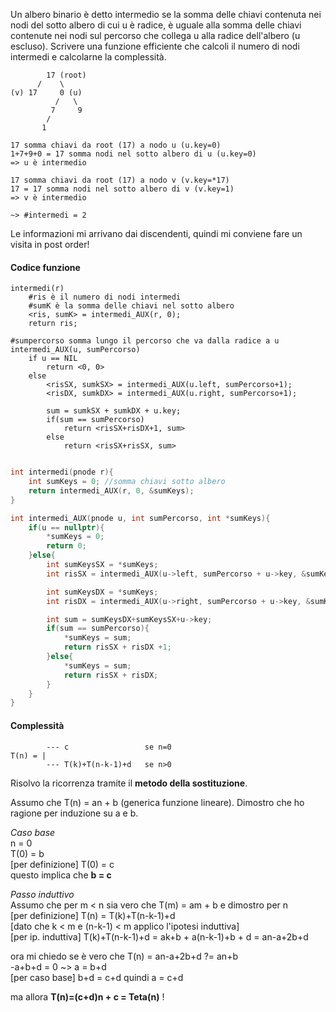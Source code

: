 Un albero binario è detto intermedio se la somma delle chiavi contenuta nei nodi del
sotto albero di cui u è radice, è uguale alla somma delle chiavi contenute nei nodi sul
percorso che collega u alla radice dell'albero (u escluso).
Scrivere una funzione efficiente che calcoli il numero di nodi intermedi e calcolarne la complessità.

```
        17 (root)
      /    \
(v) 17     0 (u)
          /   \
         7     9
        /
       1

17 somma chiavi da root (17) a nodo u (u.key=0)
1+7+9+0 = 17 somma nodi nel sotto albero di u (u.key=0)
=> u è intermedio

17 somma chiavi da root (17) a nodo v (v.key=*17)
17 = 17 somma nodi nel sotto albero di v (v.key=1)
=> v è intermedio

~> #intermedi = 2
```

Le informazioni mi arrivano dai discendenti, quindi mi conviene fare un visita in post order!

#### Codice funzione

```pseudocode
intermedi(r)
    #ris è il numero di nodi intermedi
    #sumK è la somma delle chiavi nel sotto albero
    <ris, sumK> = intermedi_AUX(r, 0);
    return ris;

#sumpercorso somma lungo il percorso che va dalla radice a u
intermedi_AUX(u, sumPercorso)
    if u == NIL
        return <0, 0>
    else
        <risSX, sumkSX> = intermedi_AUX(u.left, sumPercorso+1);
        <risDX, sumkDX> = intermedi_AUX(u.right, sumPercorso+1);

        sum = sumkSX + sumkDX + u.key;
        if(sum == sumPercorso)
            return <risSX+risDX+1, sum>
        else
            return <risSX+risSX, sum>


```

```c++
int intermedi(pnode r){
    int sumKeys = 0; //somma chiavi sotto albero
    return intermedi_AUX(r, 0, &sumKeys);
}

int intermedi_AUX(pnode u, int sumPercorso, int *sumKeys){
    if(u == nullptr){
        *sumKeys = 0;
        return 0;
    }else{
        int sumKeysSX = *sumKeys;
        int risSX = intermedi_AUX(u->left, sumPercorso + u->key, &sumKeysSX);

        int sumKeysDX = *sumKeys;
        int risDX = intermedi_AUX(u->right, sumPercorso + u->key, &sumKeysDX);

        int sum = sumKeysDX+sumKeysSX+u->key;
        if(sum == sumPercorso){
            *sumKeys = sum;
            return risSX + risDX +1;
        }else{
            *sumKeys = sum;
            return risSX + risDX;
        }
    }
}
```

#### Complessità

```
        --- c                 se n=0
T(n) = |
        --- T(k)+T(n-k-1)+d   se n>0
```

Risolvo la ricorrenza tramite il **metodo della sostituzione**.

Assumo che T(n) = an + b (generica funzione lineare).
Dimostro che ho ragione per induzione su a e b.

_Caso base_<br>
n = 0 <br>
T(0) = b<br>
[per definizione] T(0) = c<br>
questo implica che **b = c**

_Passo induttivo_<br>
Assumo che per m < n sia vero che T(m) = am + b e dimostro per n<br>
[per definizione] T(n) = T(k)+T(n-k-1)+d<br>
[dato che k < m e (n-k-1) < m applico l'ipotesi induttiva]<br>
[per ip. induttiva] T(k)+T(n-k-1)+d = ak+b + a(n-k-1)+b + d = an-a+2b+d<br>

ora mi chiedo se è vero che T(n) = an-a+2b+d ?= an+b<br>
-a+b+d = 0 ~> a = b+d<br>
[per caso base] b+d = c+d quindi a = c+d<br>

ma allora **T(n)=(c+d)n + c = Teta(n)** !
